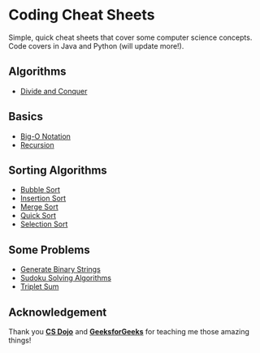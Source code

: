 # Coding Cheat Sheets
Simple, quick cheat sheets that cover some computer science concepts. Code covers in Java and Python (will update more!).

## Algorithms
* [Divide and Conquer](/algorithms/divide_and_conquer.md)

## Basics
* [Big-O Notation](/basics/big_o_notation.md)
* [Recursion](/basics/recursion.md)

## Sorting Algorithms
* [Bubble Sort](/sorting_algorithms/bubblesort.md)
* [Insertion Sort](/sorting_algorithms/insertionsort.md)
* [Merge Sort](/sorting_algorithms/mergesort.md)
* [Quick Sort](/sorting_algorithms/quicksort.md)
* [Selection Sort](/sorting_algorithm/selectionsort.md)

## Some Problems
* [Generate Binary Strings](/problems/generate_binary_strings.md)
* [Sudoku Solving Algorithms](/problems/sudoku_solving.md)
* [Triplet Sum](/problems/triplet_sum.md)

## Acknowledgement
Thank you [**CS Dojo**](https://www.youtube.com/channel/UCxX9wt5FWQUAAz4UrysqK9A) and [**GeeksforGeeks**](https://www.youtube.com/channel/UC0RhatS1pyxInC00YKjjBqQ) for teaching me those amazing things!